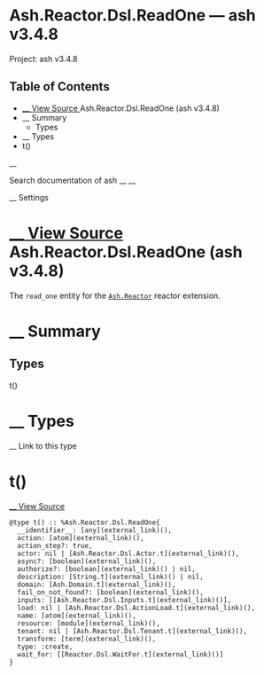 # Ash.Reactor.Dsl.ReadOne — ash v3.4.8

Project: ash v3.4.8

## Table of Contents

- [ __ View Source ](external_link) Ash.Reactor.Dsl.ReadOne (ash v3.4.8)
- __ Summary
  - Types
- __ Types
- t()

__

Search documentation of ash __ __

__ Settings

#  [ __ View Source ](external_link) Ash.Reactor.Dsl.ReadOne (ash v3.4.8)

The `read_one` entity for the [`Ash.Reactor`](external_link) reactor extension.

#  __ Summary

##  Types

t()

#  __ Types

__ Link to this type

# t()

[ __ View Source ](external_link)
    
    
    @type t() :: %Ash.Reactor.Dsl.ReadOne{
      __identifier__: [any](external_link)(),
      action: [atom](external_link)(),
      action_step?: true,
      actor: nil | [Ash.Reactor.Dsl.Actor.t](external_link)(),
      async?: [boolean](external_link)(),
      authorize?: [boolean](external_link)() | nil,
      description: [String.t](external_link)() | nil,
      domain: [Ash.Domain.t](external_link)(),
      fail_on_not_found?: [boolean](external_link)(),
      inputs: [[Ash.Reactor.Dsl.Inputs.t](external_link)()],
      load: nil | [Ash.Reactor.Dsl.ActionLoad.t](external_link)(),
      name: [atom](external_link)(),
      resource: [module](external_link)(),
      tenant: nil | [Ash.Reactor.Dsl.Tenant.t](external_link)(),
      transform: [term](external_link)(),
      type: :create,
      wait_for: [[Reactor.Dsl.WaitFor.t](external_link)()]
    }
